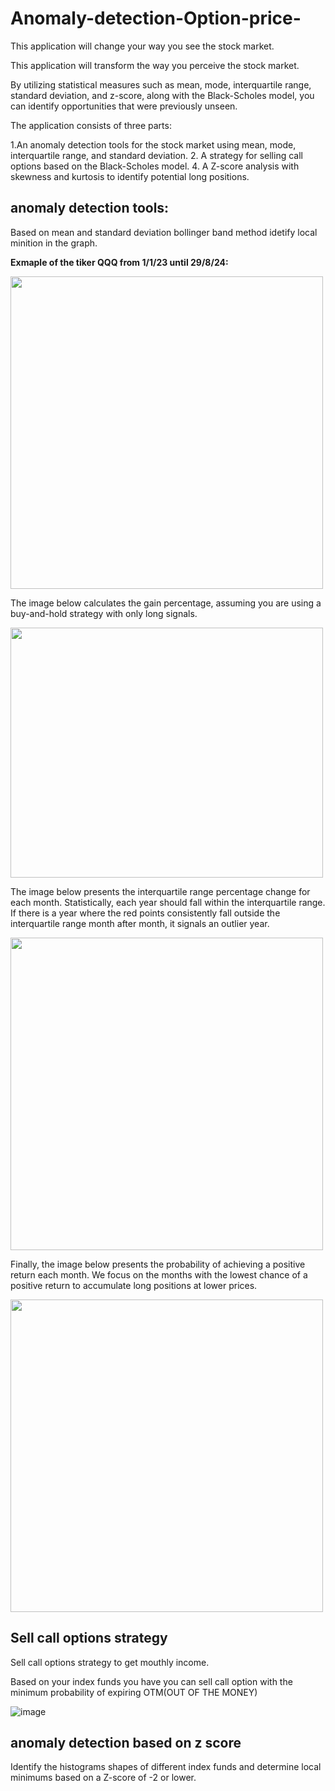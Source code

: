 # Anomaly-detection-Option-price-
This application will change your way you see the stock market.

This application will transform the way you perceive the stock market. 

By utilizing statistical measures such as mean, mode, interquartile range, standard deviation, and z-score, along with the Black-Scholes model, you can identify opportunities that were previously unseen.

The application consists of three parts:

1.An anomaly detection tools for the stock market using mean, mode, interquartile range, and standard deviation.
2. A strategy for selling call options based on the Black-Scholes model.
4. A Z-score analysis with skewness and kurtosis to identify potential long positions.


## anomaly detection tools:

Based on mean and standard deviation bollinger band method idetify local minition in the graph.

**Exmaple of the tiker QQQ from 1/1/23 until 29/8/24:**

<img src="https://github.com/user-attachments/assets/d9431f91-440d-465c-a2da-81880484d249" width="500" height="500">

The image below calculates the gain percentage, assuming you are using a buy-and-hold strategy with only long signals.

<img src="https://github.com/user-attachments/assets/e25eb8f3-956a-4d33-a871-9c812c0b59df" width="500" height="400">

The image below presents the interquartile range percentage change for each month.
Statistically, each year should fall within the interquartile range. 
If there is a year where the red points consistently fall outside the interquartile range month after month, it signals an outlier year.

<img src="https://github.com/user-attachments/assets/91190967-792f-4bc0-bb52-ff5421957eda" width="500" height="500">

Finally, the image below presents the probability of achieving a positive return each month.
We focus on the months with the lowest chance of a positive return to accumulate long positions at lower prices.

<img src="https://github.com/user-attachments/assets/34e1cc91-d461-47b4-8329-b41481ba6e75" width="500" height="500">


## Sell call options strategy

Sell call options strategy to get mouthly income.

Based on your index funds you have you can sell call option with the minimum probability of expiring OTM(OUT OF THE MONEY)

![image](https://github.com/user-attachments/assets/87b30b51-3c2a-4c33-af89-485d1e51d762)

## anomaly detection based on z score 

Identify the histograms shapes of different index funds and determine local minimums based on a Z-score of -2 or lower.





